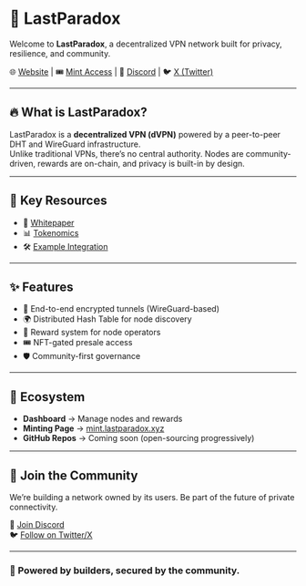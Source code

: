 # 👾 LastParadox

Welcome to **LastParadox**, a decentralized VPN network built for privacy, resilience, and community.

🌐 [Website](https://lastparadox.xyz) | 🎟 [Mint Access](https://mint.lastparadox.xyz) | 💬 [Discord](https://discord.gg/w4xvwUQg) | 🐦 [X (Twitter)](https://x.com/LastParadox__) 

---

## 🔥 What is LastParadox?
LastParadox is a **decentralized VPN (dVPN)** powered by a peer-to-peer DHT and WireGuard infrastructure.  
Unlike traditional VPNs, there’s no central authority. Nodes are community-driven, rewards are on-chain, and privacy is built-in by design.

---

## 📖 Key Resources
- 📜 [Whitepaper](https://github.com/Lastexitfromnowhere/Lastparad0xvP/blob/main/WHITEPAPER.md)
- 📊 [Tokenomics](https://github.com/Lastexitfromnowhere/Lastparad0xvP/blob/main/TOKENOMICS.md)
- 🛠 [Example Integration](https://github.com/Lastexitfromnowhere/MintNFTui) 

---

## ✨ Features
- 🔐 End-to-end encrypted tunnels (WireGuard-based)
- 🌍 Distributed Hash Table for node discovery
- 💸 Reward system for node operators
- 🎟 NFT-gated presale access
- 🛡 Community-first governance

---

## 📌 Ecosystem
- **Dashboard** → Manage nodes and rewards  
- **Minting Page** → [mint.lastparadox.xyz](https://mint.lastparadox.xyz)  
- **GitHub Repos** → Coming soon (open-sourcing progressively)  

---

## 🤝 Join the Community
We’re building a network owned by its users. Be part of the future of private connectivity.  

💬 [Join Discord](https://discord.gg/w4xvwUQg)  
🐦 [Follow on Twitter/X](https://x.com/LastParadox__) 

---

### 🚀 Powered by builders, secured by the community.
